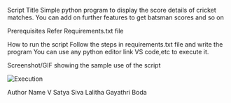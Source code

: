 Script Title
Simple python program to display the score details of cricket matches.
You can add on further features to get batsman scores and so on



Prerequisites
Refer Requirements.txt file


How to run the script
Follow the steps in requirements.txt file and write the program
You can use any python editor link VS code,etc to execute it.



Screenshot/GIF showing the sample use of the script

![Execution](https://github.com/Python-World/python-mini-projects/projects/cricket_score/Capture.png?raw=true)


Author Name
V Satya Siva Lalitha Gayathri Boda





